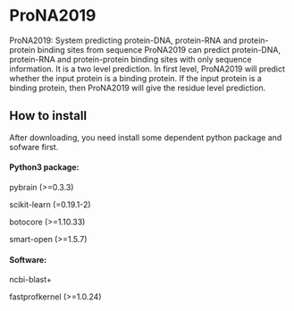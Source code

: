 # ProNA2019
ProNA2019: System predicting protein-DNA, protein-RNA and protein-protein binding sites from sequence
ProNA2019 can predict protein-DNA, protein-RNA and protein-protein binding sites with only sequence information. 
It is a two level prediction. In first level, ProNA2019 will predict whether the input protein is a binding protein. 
If the input protein is a binding protein, then ProNA2019 will give the residue level prediction.

## How to install
After downloading, you need install some dependent python package and sofware first.

#### Python3 package:

pybrain (>=0.3.3)

scikit-learn (=0.19.1-2)

botocore (>=1.10.33)

smart-open (>=1.5.7)

#### Software:

ncbi-blast+

fastprofkernel (>=1.0.24)



